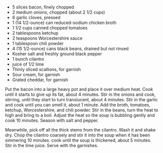 * 5 slices bacon, finely chopped
* 2 medium onions, chopped (about 2 1/2 cups)
* 6 garlic cloves, pressed
* 1 (14 1/2-ounce) can reduced-sodium chicken broth
* 1 1/2 cups canned chopped tomatoes 
* 2 tablespoons ketchup
* 2 teaspoons Worcestershire sauce
* 1 tablespoon chili powder
* 4 (15 1/2-ounce) cans black beans, drained but not rinsed
* Kosher salt and freshly ground black pepper
* 1 bunch cilantro
* juice of 1/2 lime
* Thinly sliced scallions, for garnish
* Sour cream, for garnish
* Grated cheddar, for garnish

Put the bacon into a large heavy pot and place it over medium heat. Cook until it starts to give up its fat, about 4 minutes. Stir in the onions and cook, stirring, until they start to turn translucent, about 4 minutes. Stir in the garlic and cook until you can smell it, about 1 minute. Add the broth, tomatoes, ketchup, Worcestershire, and chili powder. Stir in the beans, turn the heat to high and bring to a boil. Adjust the heat so the soup is bubbling gently and cook 10 minutes. Season with salt and pepper.

Meanwhile, pick off all the thick stems from the cilantro. Wash it and shake dry. Chop the cilantro coarsely and stir it into the soup when it has been simmering 10 minutes. cook until the soup is thickened, about 5 minutes. Stir in the lime juice. Serve with the garnishes.
